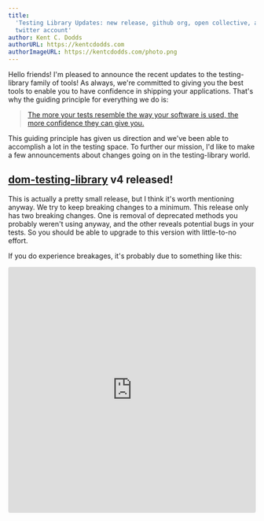 ```yaml
---
title:
  'Testing Library Updates: new release, github org, open collective, and
  twitter account'
author: Kent C. Dodds
authorURL: https://kentcdodds.com
authorImageURL: https://kentcdodds.com/photo.png
---
```


Hello friends! I'm pleased to announce the recent updates to the testing-library
family of tools! As always, we're committed to giving you the best tools to
enable you to have confidence in shipping your applications. That's why the
guiding principle for everything we do is:

> [The more your tests resemble the way your software is used, the more confidence they can give you.](https://twitter.com/kentcdodds/status/977018512689455106)

This guiding principle has given us direction and we've been able to accomplish
a lot in the testing space. To further our mission, I'd like to make a few
announcements about changes going on in the testing-library world.

## [dom-testing-library](https://github.com/testing-library/dom-testing-library) v4 released!

This is actually a pretty small release, but I think it's worth mentioning
anyway. We try to keep breaking changes to a minimum. This release only has two
breaking changes. One is removal of deprecated methods you probably weren't
using anyway, and the other reveals potential bugs in your tests. So you should
be able to upgrade to this version with little-to-no effort.

If you do experience breakages, it's probably due to something like this:

<iframe
  src="https://codesandbox.io/embed/9zw1wv59mw?fontsize=14&module=%2Fsrc%2F__tests__%2Findex.js&previewwindow=tests&view=editor"
  title="React Codesandbox"
  style="width:100%; height:500px; border:0; border-radius: 4px; overflow:hidden;"
  sandbox="allow-modals allow-forms allow-popups allow-scripts allow-same-origin"
/>

We hope that this helps you catch bugs better!

[react-testing-library](https://github.com/testing-library/react-testing-library)
and
[cypress-testing-library](https://github.com/testing-library/cypress-testing-library)
have already been updated and released major version bumps of their own to
account for this upgrade. Other wrappers will hopefully follow shortly based on
their respective matinainers' schedules.

> [View the Changelog](https://github.com/testing-library/dom-testing-library/releases/tag/v4.0.0)

## [Testing Library on GitHub](https://github.com/testing-library)

We've created a new org on GitHub to manage the family of testing library
projects. The best part of the "Testing Library" isn't the code, but the
philosophy behind it. So we're using the organization as a way to group all the
projects that share the same philosophy and general utilities so whether you're
using Vue, Cypress, or React
([Native](https://github.com/testing-library/native-testing-library)), you'll
have a super testing tool that you're familiar with.

> I don't know whether you noticed, but
> [the React team officially recommends](https://reactjs.org/blog/2019/02/06/react-v16.8.0.html)
> you use react-testing-library to test your react applications. That's kinda
> neat :)

<!-- break between the two quoted texts -->

> [Checkout the Org and Star our Repos](https://github.com/testing-library)

## [Testing Library on Open Collective](https://opencollective.com/testing-library)

If the Testing Library family of tools has provided you any value at all, we'd
encourage you (or your employer) to contribute to our new
[Open Collective](https://opencollective.com/testing-library).

It is intended that funds raised by this open collective be used to:

- Donate to charities and other good causes
- Purchase testing-library related merchandise (stickers, T-Shirts, etc).
- Pay for hosting/domains/etc.

There are currently no plans to pay people who work on the project, but we
reserve the right to do so if it makes sense in the future.

> [Contribute to our open collective](https://opencollective.com/testing-library)

## [Testing Library on Twitter](https://twitter.com/testinglib)

A lot of chatter is going on in the Testing Library world on Twitter, so we've
created a twitter account you can follow and keep up with what's going on.

> [Follow @TestingLib](https://twitter.com/testinglib)

## [Testing Library on Spectrum](https://spectrum.chat/react-testing-library)

We've had a pretty active spectrum community for react-testing-library. We're in
the process of moving that to a more general Testing Library spectrum so we can
have all discussion around the different wrappers in one place. There are over
600 members of our spectrum community (special shout-out to
[Giorgio](https://spectrum.chat/users/gpx) who has been SUPER helpful to people
there.) Please join us!

> [Join us on Spectrum](https://spectrum.chat/react-testing-library)

## [Testing Library on React Native](https://www.native-testing-library.com/)

I'm really happy to announce a super solution to the React Native testing space.
The DOM is quite different from native, as I mentioned before, it's not the code
but the concepts that really make the Testing Library great. I'm happy to say that
[Brandon Carroll](https://twitter.com/bcarroll22) has successfully ported those
concepts to a solution for React Native and I'm really happy with it. Give it a
look if you're building React Native applications and want confidence that they
continue to work as you make changes!

(Note, there is already `react-native-testing-library`, but it doesn't quite follow
the guiding principles of Testing Library, so we recommend you use
`native-testing-library`).

> [Checkout native-testing-library](https://www.native-testing-library.com/)

## [Learn Testing Library](https://testing-library.com/docs/learning)

There's been a LOT of activity around the Testing Library principles and tools in
the content space. We do have
[a page that lists learning materials](https://testing-library.com/docs/learning),
and more gets added to it daily. If you know of blog posts, YouTube videos,
courses, or anything else about the Testing Library family of tools, please
contribute to the list!

> [Contribute to the learning materials page](https://github.com/testing-library/testing-library-docs/edit/master/docs/learning.md)

## Special Thank You

Each of the projects has had many contributors and on most projects in
[the org](https://github.com/testing-library), you'll find a table of contributors.
We're super grateful for all the contributions people have made to the projects.
I'd like to also give a special shout-out to people who have made an especially
significant impact on the Testing Library family of tools and community.

[Myself 👋](https://kentcdodds.com), [Alex Krolick](https://alexkrolick.com/),
[Brandon Carroll](https://twitter.com/bcarroll22),
[Giorgio](https://twitter.com/Gpx), [Ernesto García](https://twitter.com/gnapse),
and [Daniel Cook](https://github.com/dfcook).

As I said, there have been many who have contributed a great deal to the community,
but these people stand out to me as individuals who have done especially great work.
Thank you!

## Conclusion

No matter what platform you're working with, the guiding principles of the Testing
Library family can be applied to the tests for that platform. Take a step back and
consider how closely your tests are resembling the way your software is used. If
you can, consider what lightweight but powerful utilities would enable others to
test their software in that way as well and create a library for that! Maybe it can
join the Testing Library family of tools!
